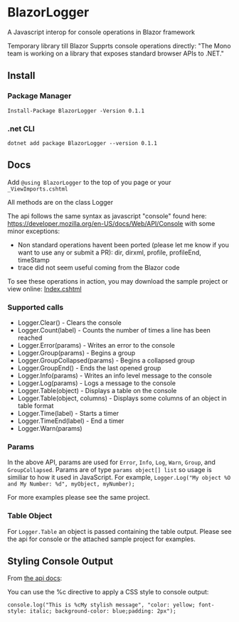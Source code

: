 # BlazorLogger

A Javascript interop for console operations in Blazor framework

Temporary library till Blazor Supprts console operations directly: "The Mono team is working on a library that exposes standard browser APIs to .NET."

## Install

### Package Manager

```
Install-Package BlazorLogger -Version 0.1.1
```

### .net CLI

```
dotnet add package BlazorLogger --version 0.1.1
```

## Docs

Add `@using BlazorLogger` to the top of you page or your `_ViewImports.cshtml`

All methods are on the class Logger

The api follows the same syntax as javascript "console" found here: https://developer.mozilla.org/en-US/docs/Web/API/Console with some minor exceptions:

* Non standard operations havent been ported (please let me know if you want to use any or submit a PR): dir, dirxml, profile, profileEnd, timeStamp
* trace did not seem useful coming from the Blazor code

To see these operations in action, you may download the sample project or view online: [Index.cshtml](https://github.com/chanan/BlazorLogger/blob/master/src/Sample/Pages/Index.cshtml)

### Supported calls

* Logger.Clear() - Clears the console
* Logger.Count(label) - Counts the number of times a line has been reached
* Logger.Error(params) - Writes an error to the console
* Logger.Group(params) - Begins a group
* Logger.GroupCollapsed(params) - Begins a collapsed group
* Logger.GroupEnd() - Ends the last opened group
* Logger.Info(params) - Writes an info level message to the console
* Logger.Log(params) - Logs a message to the console
* Logger.Table(object) - Displays a table on the console
* Logger.Table(object, columns) - Displays some columns of an object in table format
* Logger.Time(label) - Starts a timer
* Logger.TimeEnd(label) - End a timer
* Logger.Warn(params)

### Params

In the above API, params are used for `Error`, `Info`, `Log`, `Warn`, `Group`, and `GroupCollapsed`. Params are of type `params object[] list` so usage is similiar to how it used in JavaScript. For example, `Logger.Log("My object %O and My Number: %d", myObject, myNumber);`

For more examples please see the same project.

### Table Object

For `Logger.Table` an object is passed containing the table output. Please see the api for console or the attached sample project for examples.

## Styling Console Output

From [the api docs](https://developer.mozilla.org/en-US/docs/Web/API/console#Outputting_text_to_the_console):

You can use the %c directive to apply a CSS style to console output:

```
console.log("This is %cMy stylish message", "color: yellow; font-style: italic; background-color: blue;padding: 2px");
```



